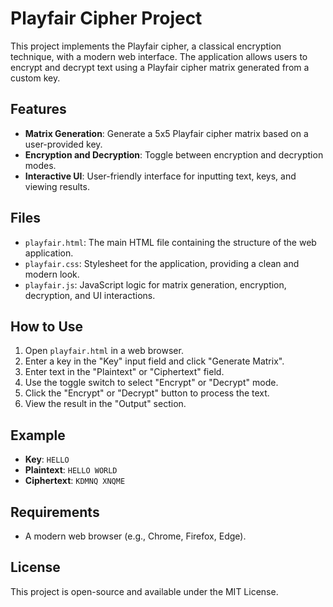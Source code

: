 # Playfair Cipher Project

This project implements the Playfair cipher, a classical encryption technique, with a modern web interface. The application allows users to encrypt and decrypt text using a Playfair cipher matrix generated from a custom key.

## Features

- **Matrix Generation**: Generate a 5x5 Playfair cipher matrix based on a user-provided key.
- **Encryption and Decryption**: Toggle between encryption and decryption modes.
- **Interactive UI**: User-friendly interface for inputting text, keys, and viewing results.

## Files

- `playfair.html`: The main HTML file containing the structure of the web application.
- `playfair.css`: Stylesheet for the application, providing a clean and modern look.
- `playfair.js`: JavaScript logic for matrix generation, encryption, decryption, and UI interactions.

## How to Use

1. Open `playfair.html` in a web browser.
2. Enter a key in the "Key" input field and click "Generate Matrix".
3. Enter text in the "Plaintext" or "Ciphertext" field.
4. Use the toggle switch to select "Encrypt" or "Decrypt" mode.
5. Click the "Encrypt" or "Decrypt" button to process the text.
6. View the result in the "Output" section.

## Example

- **Key**: `HELLO`
- **Plaintext**: `HELLO WORLD`
- **Ciphertext**: `KDMNQ XNQME`

## Requirements

- A modern web browser (e.g., Chrome, Firefox, Edge).

## License

This project is open-source and available under the MIT License.
